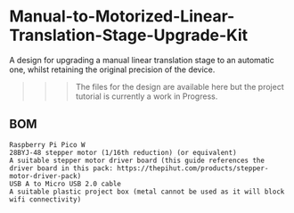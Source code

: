 # Manual-to-Motorized-Linear-Translation-Stage-Upgrade-Kit
A design for upgrading a manual linear translation stage to an automatic one, whilst retaining the  original precision of the device.

>>>The files for the design are available here but the project tutorial is currently a work in Progress.

## BOM
  ```
  Raspberry Pi Pico W
  28BYJ-48 stepper motor (1/16th reduction) (or equivalent)
  A suitable stepper motor driver board (this guide references the driver board in this pack: https://thepihut.com/products/stepper-motor-driver-pack)
  USB A to Micro USB 2.0 cable
  A suitable plastic project box (metal cannot be used as it will block wifi connectivity)
  ```
